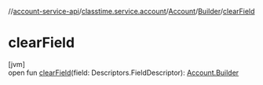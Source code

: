 //[account-service-api](../../../../index.md)/[classtime.service.account](../../index.md)/[Account](../index.md)/[Builder](index.md)/[clearField](clear-field.md)

# clearField

[jvm]\
open fun [clearField](clear-field.md)(field: Descriptors.FieldDescriptor): [Account.Builder](index.md)
